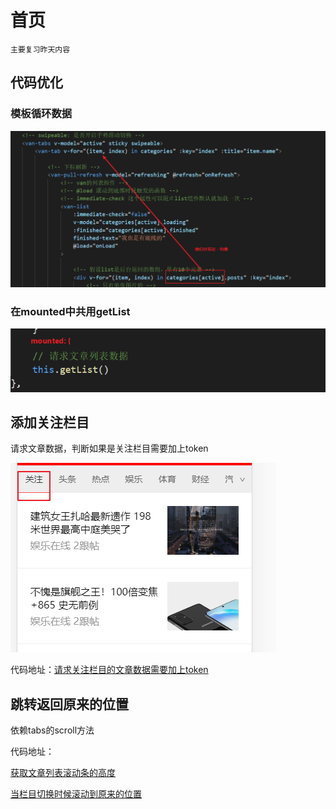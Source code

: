 # 首页

`主要复习昨天内容`



## 代码优化

### 模板循环数据

![1585821485186](assets/1585821485186.png)



### 在mounted中共用getList

![1585894504497](assets/1585894504497.png)



## 添加关注栏目

请求文章数据，判断如果是关注栏目需要加上token

![1585899648190](assets/1585899648190.png)



代码地址：[请求关注栏目的文章数据需要加上token](https://github.com/itcast-hsian/news-43/commit/eea3c1725b9acbc62ab17e22e89fa3a32f380ae1)



## 跳转返回原来的位置

依赖tabs的scroll方法

代码地址：

[获取文章列表滚动条的高度](https://github.com/itcast-hsian/news-43/commit/8eecde3ab21f7093cc5c50b25b296b7788ce89ea)

[当栏目切换时候滚动到原来的位置](https://github.com/itcast-hsian/news-43/commit/79f413a8929baba44fad703a45a02830f1acdbba)

